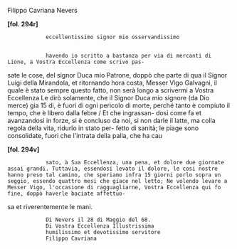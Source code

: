 Filippo Cavriana
Nevers




        
            
                
**[fol. 294r]**


                eccellentissimo signor mio osservandissimo


                havendo io scritto a bastanza per via di mercanti di Lione, a Vostra Eccellenza come scrivo pas-
sate le cose, del signor Duca mio Patrone, doppò che parte di qua il Signor Luigi della Mirandola, et ritornando hora costa, Messer Vigo Galvagni, il quale è stato sempre questo fatto, non serà longo a scrivermi a Vostra Eccellenza Le dirò solamente, che il Signor Duca mio signore (da Dio merce) gia 15 di, è fuori di ogni pericolo di morte, perché tanto è compiuto il tempo, che è libero dalla febre / Et che ingrassan-
dosi come fa et avanzandosi in forze, si è concluso da noi, si non darle il latte, ma colla regola della vita, ridurlo in stato per-
fetto di sanità; le piage sono consolidate, fuori che l'intrata della palla, che ha cau
				
**[fol. 294v]**


				sato, à Sua Eccellenza, una pena, et dolore due giornate assai grandi. Tuttavia, essendosi levato il dolore, le cosi nostre hanno preso tal camino, che speriamo infra 15 giorni porlo sopra un seggio, essendo quattro mesi che giace nel letto; Ne volendo levare a Messer Vigo, l'occasione di ragguagliarne, Vostra Eccellenza qui fo fine, doppò haverle baciate affettuo-
sa et riverentemente le mani.


                
                Di Nevers il 28 di Maggio del 68.
                Di Vostra Eccellenza Illustrissima
                humilissimo et devotissimo servitore
                Filippo Cavriana
                


            
        
    